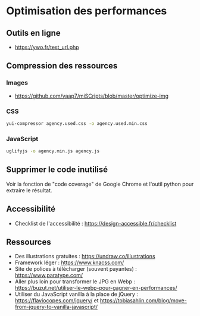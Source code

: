 # Optimisation des performances

## Outils en ligne

* <https://ywo.fr/test_url.php>

## Compression des ressources

### Images

* <https://github.com/yaap7/miSCripts/blob/master/optimize-img>

### CSS

``` bash
yui-compressor agency.used.css -o agency.used.min.css
```

### JavaScript

``` bash
uglifyjs -o agency.min.js agency.js
```

## Supprimer le code inutilisé

Voir la fonction de "code coverage" de Google Chrome et l'outil python pour extraire le résultat.

## Accessibilité

* Checklist de l'accessibilité : <https://design-accessible.fr/checklist>

## Ressources

* Des illustrations gratuites : <https://undraw.co/illustrations>
* Framework léger : <https://www.knacss.com/>
* Site de polices à télécharger (souvent payantes) : <https://www.paratype.com/>
* Aller plus loin pour transformer le JPG en Webp : <https://buzut.net/utiliser-le-webp-pour-gagner-en-performances/>
* Utiliser du JavaScript vanilla à la place de jQuery : <https://flaviocopes.com/jquery/> et <https://tobiasahlin.com/blog/move-from-jquery-to-vanilla-javascript/>
